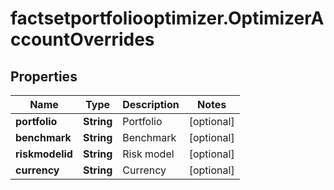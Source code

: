 # factsetportfoliooptimizer.OptimizerAccountOverrides

## Properties

Name | Type | Description | Notes
------------ | ------------- | ------------- | -------------
**portfolio** | **String** | Portfolio | [optional] 
**benchmark** | **String** | Benchmark | [optional] 
**riskmodelid** | **String** | Risk model | [optional] 
**currency** | **String** | Currency | [optional] 


